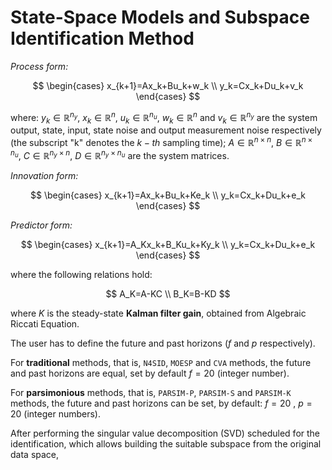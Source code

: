 # State-Space Models and Subspace Identification Method


*Process form:*

$$
  \begin{cases}
    x_{k+1}=Ax_k+Bu_k+w_k \\
    y_k=Cx_k+Du_k+v_k
  \end{cases}
$$

where: $y_k \in \mathbb{R}^{n_y}$, $x_k \in \mathbb{R}^{n}$, $u_k \in \mathbb{R}^{n_u}$, $w_k \in \mathbb{R}^{n}$ and $v_k \in \mathbb{R}^{n_y}$ are the system output, state, input, state noise and output measurement noise respectively (the subscript "k" denotes the $k-th$ sampling time); $A \in \mathbb{R}^{n\times n}$, $B \in \mathbb{R}^{n\times n_u}$,$\: C \in \mathbb{R}^{n_y \times n}$, $D \in \mathbb{R}^{n_y \times n_u}$ are the system matrices.

*Innovation form:*

$$
  \begin{cases}
    x_{k+1}=Ax_k+Bu_k+Ke_k \\
    y_k=Cx_k+Du_k+e_k
  \end{cases}
$$


*Predictor form:*

$$
  \begin{cases}
    x_{k+1}=A_Kx_k+B_Ku_k+Ky_k \\
    y_k=Cx_k+Du_k+e_k
  \end{cases}
$$

where the following relations hold:

$$
  A_K=A-KC \\
  B_K=B-KD
$$

where $K$ is the steady-state **Kalman filter gain**, obtained from Algebraic Riccati Equation.

The user has to define the future and past horizons ($f$  and $p$  respectively).

For **traditional** methods, that is, `N4SID`, `MOESP` and `CVA` methods, the future and past horizons are equal, set by default $f=20$  (integer number).

For **parsimonious** methods, that is, `PARSIM-P`, `PARSIM-S` and `PARSIM-K` methods, the future and past horizons can be set, by default: $f=20$ , $p=20$ (integer numbers).

After performing the singular value decomposition (SVD) scheduled for the identification, which allows building the suitable subspace from the original data space,
